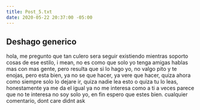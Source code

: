 ```yaml
---
title: Post_5.txt
date: 2020-05-22 20:37:00 -05:00
---
```


## Deshago generico

hola, me pregunto que tan culero sera seguir existiendo mientras soporto cosas de ese estilo, i mean, no es como que solo yo tenga amigas hablas mas con mas gente, pero resulta que si lo hago yo, no valgo pito y te enojas, pero esta bien, ya no se que hacer, ya vere
que hacer, quiza ahora como siempre solo lo dejare ir, quiza nadie lea esto o quiza tu lo leas, honestamente ya me da el igual ya no me interesa como a ti a veces parece que no te interesa no soy solo yo, en fin espero que estes bien.
cualquier comentario, dont care didnt ask